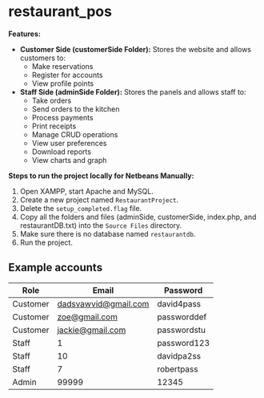# restaurant_pos

**Features:**

- **Customer Side (customerSide Folder):** Stores the website and allows customers to:
  - Make reservations
  - Register for accounts
  - View profile points
- **Staff Side (adminSide Folder):** Stores the panels and allows staff to:
  - Take orders
  - Send orders to the kitchen
  - Process payments
  - Print receipts
  - Manage CRUD operations
  - View user preferences
  - Download reports
  - View charts and graph

**Steps to run the project locally for Netbeans Manually:**

1. Open XAMPP, start Apache and MySQL.
2. Create a new project named `RestaurantProject`.
3. Delete the `setup_completed.flag` file.
4. Copy all the folders and files (adminSide, customerSide, index.php, and restaurantDB.txt) into the `Source Files` directory.
5. Make sure there is no database named `restaurantdb`.
6. Run the project.

## Example accounts

| Role     | Email                | Password    |
| -------- | -------------------- | ----------- |
| Customer | dadsvawvid@gmail.com | david4pass  |
| Customer | zoe@gmail.com        | passworddef |
| Customer | jackie@gmail.com     | passwordstu |
| Staff    | 1                    | password123 |
| Staff    | 10                   | davidpa2ss  |
| Staff    | 7                    | robertpass  |
| Admin    | 99999                | 12345       |
